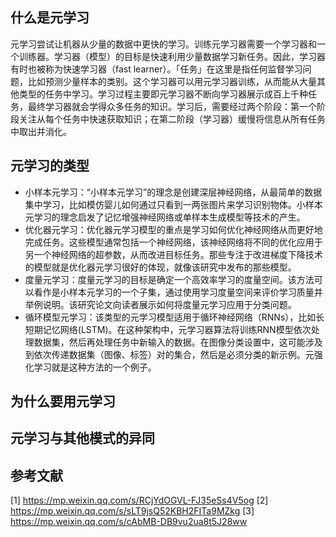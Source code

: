 ## 什么是元学习
元学习尝试让机器从少量的数据中更快的学习。训练元学习器需要一个学习器和一个训练器。学习器（模型）的目标是快速利用少量数据学习新任务。因此，学习器有时也被称为快速学习器（fast learner）。「任务」在这里是指任何监督学习问题，比如预测少量样本的类别。这个学习器可以用元学习器训练，从而能从大量其他类型的任务中学习。学习过程主要即元学习器不断向学习器展示成百上千种任务，最终学习器就会学得众多任务的知识。学习后，需要经过两个阶段：第一个阶段关注从每个任务中快速获取知识；在第二阶段（学习器）缓慢将信息从所有任务中取出并消化。

## 元学习的类型
- 小样本元学习：“小样本元学习”的理念是创建深层神经网络，从最简单的数据集中学习，比如模仿婴儿如何通过只看到一两张图片来学习识别物体。小样本元学习的理念启发了记忆增强神经网络或单样本生成模型等技术的产生。
- 优化器元学习：优化器元学习模型的重点是学习如何优化神经网络从而更好地完成任务。这些模型通常包括一个神经网络，该神经网络将不同的优化应用于另一个神经网络的超参数，从而改进目标任务。那些专注于改进梯度下降技术的模型就是优化器元学习很好的体现，就像该研究中发布的那些模型。
- 度量元学习：度量元学习的目标是确定一个高效率学习的度量空间。该方法可以看作是小样本元学习的一个子集，通过使用学习度量空间来评价学习质量并举例说明。该研究论文向读者展示如何将度量元学习应用于分类问题。
- 循环模型元学习：该类型的元学习模型适用于循环神经网络（RNNs），比如长短期记忆网络(LSTM)。在这种架构中，元学习器算法将训练RNN模型依次处理数据集，然后再处理任务中新输入的数据。在图像分类设置中，这可能涉及到依次传递数据集（图像、标签）对的集合，然后是必须分类的新示例。元强化学习就是这种方法的一个例子。

## 为什么要用元学习

## 元学习与其他模式的异同

## 参考文献
[1] https://mp.weixin.qq.com/s/RCjYdOGVL-FJ35eSs4V5og
[2] https://mp.weixin.qq.com/s/sLT9jsQ52KBH2FITa9MZkg
[3] https://mp.weixin.qq.com/s/cAbMB-DB9vu2ua8t5J28ww